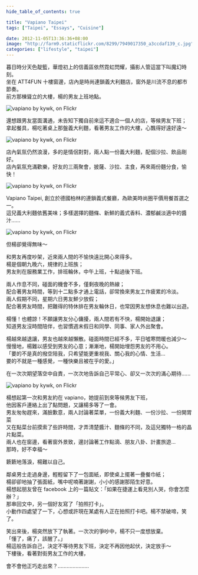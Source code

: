 ```yaml
---
hide_table_of_contents: true

title: "Vapiano Taipei"
tags: ["Taipei", "Essays", "Cuisine"]

date: 2012-11-05T13:36:36+08:00
image: "http://farm9.staticflickr.com/8299/7949017350_a3ccdaf139_c.jpg"
categories: ["lifestyle", "taipei"]
---
```


暮日時分天色靛籃，華燈初上的信義區依然霓虹閃耀，攝影人管這當下叫魔幻時刻。  
坐在 ATT4FUN 十樓窗邊，店內是時尚連鎖義大利麵店，窗外是川流不息的都市節奏。  
前方那棟聳立的大樓，楊的男友上班地點。

![vapiano by kywk, on Flickr](http://farm9.staticflickr.com/8450/7949023872_84857ec75b_c.jpg)

還想跟男友當面溝通，未告知下獨自前來這不適合一個人的店，等候男友下班；  
拿起餐具，楊吃著桌上那盤義大利麵，看著男友工作的大樓，心飄得好遠好遠～

![vapiano by kywk, on Flickr](http://farm9.staticflickr.com/8435/7949038020_43e69628af_c.jpg)

店內氣氛仍然浪漫，多的是情侶對對，兩人點一份義大利麵，配個沙拉、飲品剛好。  
店內氣氛充滿歡樂，好友的三兩聚會，披薩、沙拉、主食，再來兩份麵分食，愉快！

![vapiano by kywk, on Flickr](http://farm9.staticflickr.com/8175/7949020608_a3c23b845a_c.jpg)

Vapiano Taipei, 創立於德國柏林的連鎖義式餐廳，為歐美時尚圈平價用餐首選之一。  
這兒義大利麵依舊美味；多樣選擇的麵條、新鮮的義式香料、濃郁鹹淡適中的醬汁……

![vapiano by kywk, on Flickr](http://farm9.staticflickr.com/8443/7949041582_4db3c88feb_c.jpg)

但楊卻覺得無味～

和男友再度吵架，近來兩人間的不愉快遠比開心來得多。  
楊是個朝九晚六，規律的上班族；  
男友則在服務業工作，排班輪休，中午上班，十點過後下班。

兩人作息不同，碰面的機會不多，僅剩夜晚的熱線；  
配合著男友時間，等到十二點多才通上電話，卻常換來男友工作疲累的冷淡。  
兩人假期不同，星期六日男友鮮少放假；  
配合著男友時間，把難得的特休排在男友輪休日，也常因男友想休息也難以出遊。

楊懂！也體諒！不願讓男友分心傭擾，兩人間若有不快，楊開始退讓；  
知道男友沒時間陪伴，也習慣週末假日和同學、同事、家人外出聚會。

楊越來越退讓，男友也越來越懶散。碰面時間已經不多，平日噓寒問暖也減少～  
慢慢地，楊難以感受到男友的心意；漸漸地，楊開始埋怨男友的不用心。  
「要的不是真的撥空陪我，只希望能更重視我、關心我的心情、生活...  
要的不就是一種感覺，一種快樂且被在乎的愛。」

在一次次期望落空中自責，一次次地告訴自己平常心、卻又一次次的滿心期待......

![vapiano by kywk, on Flickr](http://farm9.staticflickr.com/8459/7949048832_e7d439bd87_c.jpg)

楊想起第一次和男友約在 vapiano，她提前到來等候男友下班，  
他因客戶連絡上出了點問題，又讓楊多等了一會。  
男友匆匆趕來，滿臉歉意，兩人討論著菜單，一份義大利麵、一份沙拉、一份開胃菜  
又在點菜台前摸索了些許時間，才弄清楚醬汁、麵條的不同，及這兒獨特一格的晶片點菜。  
兩人也在窗邊，看著窗外景致，邊討論著工作點滴、朋友八卦、計畫旅遊...   
那時，好不幸福～

簌簌地落淚，楊難以自己。

鄰桌男士走過身邊，輕輕留下了一包面紙，即使桌上擺著一疊餐巾紙；  
楊卻卻地抽了張面紙，嘴中呢喃著謝謝，小小的感謝那陌生好意。  
楊想起朋友曾在 facebook 上的一篇貼文：「如果在捷運上看見別人哭，你會怎麼辦？」  
那串回文中，另一個好友寫了「拍照打卡」。  
小動作四處望了一下，心想或許現在某處有人正在拍照打卡吧。楊不禁破啼，笑了。

笑出來後，楊突然放下了執著。一次次的爭吵中，楊不只一度想放棄。  
「懂了，痛了，該醒了。」  
楊這般告訴自己，決定不等待男友下班，決定不再因他起伏，決定放手～  
下樓後，看著對街男友工作的大樓，

會不會他正巧走出來？…………………
